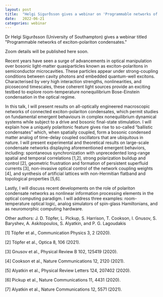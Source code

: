 ```yaml
---
layout: post
title:  "Helgi Sigurðsson gives a webinar on 'Programmable networks of exciton-polariton condensates' at 4pm UK time"
date:   2022-06-21
categories: webinar
---
```


Dr Helgi Sigurðsson (University of Southampton) gives a webinar titled "Programmable networks of exciton-polariton condensates."


Zoom details will be published here soon.




Recent years have seen a surge of advancements in optical manipulation over bosonic light-matter quasiparticles known as exciton-polaritons in semiconductor microcavities. These particles appear under strong-coupling conditions between cavity photons and embedded quantum-well excitons. Characterised by very high interaction strengths, nonlinearities, and picosecond timescales, these coherent light sources provide an exciting testbed to explore room-temperature nonequilibrium Bose-Einstein condensation in the optical regime.

In this talk, I will present results on all-optically engineered macroscopic networks of connected exciton-polariton condensates, which permit studies on fundamental emergent behaviours in complex nonequilibrium dynamical systems while subject to a drive and bosonic final-state stimulation. I will explain how a uniquely polaritonic feature gives rise to so-called “ballistic condensates” which, when spatially coupled, form a bosonic condensed matter analog of time-delay coupled oscillators that are ubiquitous in nature. I will present experimental and theoretical results on large-scale condensate networks displaying aforementioned emergent behaviors, including: spontaneous synchronization with unprecedented long-range spatial and temporal correlations [1,2], strong polarization buildup and control [2], geometric frustration and formation of persistent superfluid currents [3], non-invasive optical control of the network coupling weights [4], and synthesis of artificial lattices with non-Hermitian flatband and topological properties [5,6].

Lastly, I will discuss recent developments on the role of polariton condensate networks as nonlinear information processing elements in the optical computing paradigm. I will address three examples: room-temperature optical logic, analog simulators of spin-glass Hamiltonians, and as neuromorphic computing hardware.

Other authors: J. D. Töpfer, L. Pickup, S. Harrison, T. Cookson, I. Gnusov, S. Baryshev, A. Askitopoulos, S. Alyatkin, and P. G. Lagoudakis

[1] Töpfer et al., Communication Physics 3, 2 (2020).

[2] Töpfer et al., Optica 8, 106 (2021).

[3] Gnusov et al., Physical Review B 102, 125419 (2020).

[4] Cookson et al., Nature Communications 12, 2120 (2021).

[5] Alyatkin et al., Physical Review Letters 124, 207402 (2020).

[6] Pickup et al., Nature Communications 11, 4431 (2020).

[7] Alyatkin et al., Nature Communications 12, 5571 (2021).
